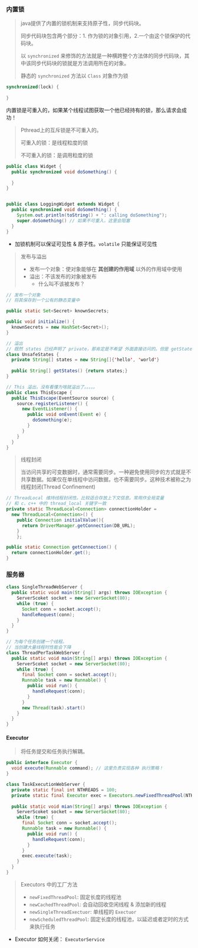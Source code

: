 ### 内置锁

> java提供了内置的锁机制来支持原子性，同步代码块。
>
> 同步代码块包含两个部分：1. 作为锁的对象引用，2.一个由这个锁保护的代码块。
>
> 以 `synchronized` 来修饰的方法就是一种横跨整个方法体的同步代码块，其中该同步代码块的锁就是方法调用所在的对象。
>
> 静态的 `synchronized` 方法以 `Class` 对象作为锁



```java
synchronized(lock) {
  
}
```



内置锁是可重入的，如果某个线程试图获取一个他已经持有的锁，那么请求会成功！

> Pthread上的互斥锁是不可重入的。
>
> 可重入的锁：是线程粒度的锁
>
> 不可重入的锁：是调用粒度的锁

```java
public class Widget {
  public synchronized void doSomething() {
    
  }
}


public class LoggingWidget extends Widget {
  public synchronized void doSomething() {
    System.out.println(toString() + ": calling doSomething");
    super.doSomething() // 如果不可重入，这里会阻塞
  }
}

```



* 加锁机制可以保证可见性 & 原子性。`volatile` 只能保证可见性



> 发布与溢出
>
> * 发布一个对象：使对象能够在 **其创建的作用域** 以外的作用域中使用
> * 溢出：不该发布的对象被发布
>   * 什么叫不该被发布？



```java
// 发布一个对象
// 将其保存到一个公有的静态变量中

public static Set<Secret> knownSecrets;

public void initialize() {
  knownSecrets = new HashSet<Secret>();
}
```



```java
// 溢出
// 既然 states 已经声明了 private，那肯定是不希望 外面直接访问的。但是 getStates 却将其引用返回出去了
class UnsafeStates {
  private String[] states = new String[]{'hello', 'world'}
  
  public String[] getStates() {return states;}
}
```



```java
// This 溢出，没有看懂为啥就溢出了。。。。。
public class ThisEscape {
  public ThisEscape(EventSource source) {
    source.registerListener() {
      new EventListener() {
        public void onEvent(Event e) {
          doSomething(e);
        }
      }
    }
  }
}
```



> 线程封闭
>
> 当访问共享的可变数据时，通常需要同步。一种避免使用同步的方式就是不共享数据。如果仅在单线程中访问数据，也不需要同步。这种技术被称之为 线程封闭(Thread Confinement)



```java
// ThreadLocal 维持线程封闭性。比较适合存放上下文信息。常用作全局变量
// 和 c、c++ 中的 thread_local 关键字一致
private static ThreadLocal<Connection> connectionHolder = 
  new ThreadLocal<Connection>() {
  	public Connection initialValue(){
      return DriverManager.getConnection(DB_URL);
    }
	};

public static Connection getConnection() {
  return connectionHolder.get();
}
```



### 服务器

```java
class SingleThreadWebServer {
  public static void main(String[] args) throws IOException {
    ServerScoket socket = new ServerSocket(80);
    while (true) {
      Socket conn = socket.accept();
      handleRequest(conn);
    }
  }
}
```



```java
// 为每个任务创建一个线程。
// 当创建大量线程时性能会下降
class ThreadPerTaskWebServer {
  public static void main(String[] args) throws IOException {
    ServerScoket socket = new ServerSocket(80);
    while (true) {
      final Socket conn = socket.accept();
      Runnable task = new Runnable() {
        public void run() {
          handleRequest(conn);
        }
      }
      new Thread(task).start()
    }
  }
}
```



#### Executor

> 将任务提交和任务执行解耦。



```java
public interface Executor {
  void execute(Runnable command); // 这里负责实现各种 执行策略！
}
```





```java
class TaskExecutionWebServer {
  private static final int NTHREADS = 100;
  private static final Executor exec = Executors.newFixedThreadPool(NTHEADS);
  
  public static void mian(String[] args) throws IOException {
    ServerScoket socket = new ServerSocket(80);
    while (true) {
      final Socket conn = socket.accept();
      Runnable task = new Runnable() {
        public void run() {
          handleRequest(conn);
        }
      }
      exec.execute(task);
    }
  }
}
```



> Executors 中的工厂方法
>
> * `newFixedThreadPool`: 固定长度的线程池
> * `newCachedThreadPool`: 会自动回收空闲线程 & 添加新的线程
> * `newSingleThreadExectuor`: 单线程的 `Exectuor`
> * `newScheduledThreadPool`: 固定长度的线程池，以延迟或者定时的方式来执行任务



* Executor 如何关闭： `ExecutorService`

